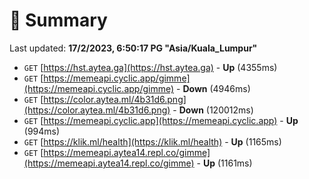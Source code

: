 # 📖 Summary
Last updated: **17/2/2023, 6:50:17 PG "Asia/Kuala_Lumpur"**

- `GET` [https://hst.aytea.ga](https://hst.aytea.ga) - **Up** (4355ms)
- `GET` [https://memeapi.cyclic.app/gimme](https://memeapi.cyclic.app/gimme) - **Down** (4946ms)
- `GET` [https://color.aytea.ml/4b31d6.png](https://color.aytea.ml/4b31d6.png) - **Down** (120012ms)
- `GET` [https://memeapi.cyclic.app](https://memeapi.cyclic.app) - **Up** (994ms)
- `GET` [https://klik.ml/health](https://klik.ml/health) - **Up** (1165ms)
- `GET` [https://memeapi.aytea14.repl.co/gimme](https://memeapi.aytea14.repl.co/gimme) - **Up** (1161ms)
